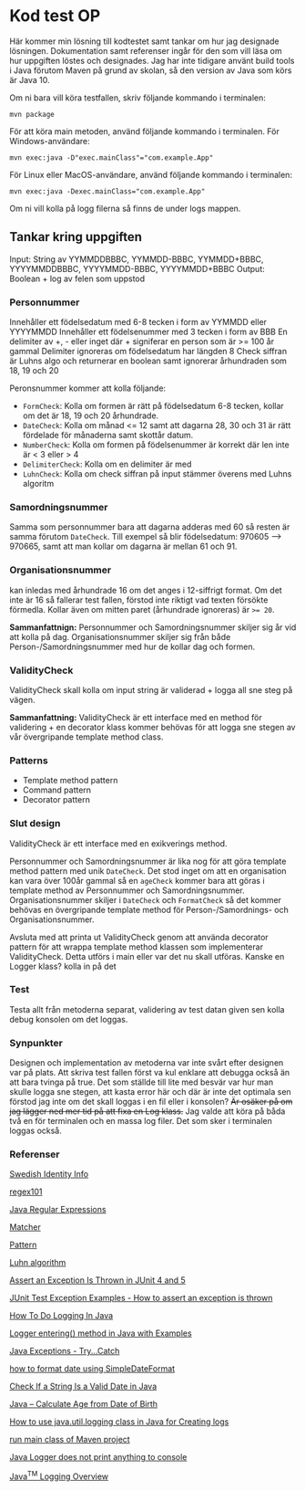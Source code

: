 # Kod test OP
Här kommer min lösning till kodtestet samt tankar om hur jag designade lösningen. Dokumentation samt referenser ingår för den som vill läsa om hur uppgiften löstes och designades. Jag har inte tidigare använt build tools i Java förutom Maven på grund av skolan, så den version av Java som körs är Java 10.

Om ni bara vill köra testfallen, skriv följande kommando i terminalen:
```shell
mvn package
```

För att köra main metoden, använd följande kommando i terminalen. För Windows-användare:
```shell
mvn exec:java -D"exec.mainClass"="com.example.App"
```

För Linux eller MacOS-användare, använd följande kommando i terminalen:
```shell
mvn exec:java -Dexec.mainClass="com.example.App"
```

Om ni vill kolla på logg filerna så finns de under logs mappen.

## Tankar kring uppgiften
Input: String av YYMMDDBBBC, YYMMDD-BBBC, YYMMDD+BBBC, YYYYMMDDBBBC, YYYYMMDD-BBBC, YYYYMMDD+BBBC
Output: Boolean + log av felen som uppstod

### Personnummer
Innehåller ett födelsedatum med 6-8 tecken i form av YYMMDD eller YYYYMMDD
Innehåller ett födelsenummer med 3 tecken i form av BBB
En delimiter av +, - eller inget där + signiferar en person som är >= 100 år gammal
Delimiter ignoreras om födelsedatum har längden 8
Check siffran är Luhns algo och returnerar en boolean samt ignorerar århundraden som 18, 19 och 20

Peronsnummer kommer att kolla följande:
- `FormCheck`: Kolla om formen är rätt på födelsedatum 6-8 tecken, kollar om det är 18, 19 och 20 århundrade.
- `DateCheck`: Kolla om månad <= 12 samt att dagarna 28, 30 och 31 är rätt fördelade för månaderna samt skottår datum. 
- `NumberCheck`: Kolla om formen på födelsenummer är korrekt där len inte är < 3 eller > 4
- `DelimiterCheck`: Kolla om en delimiter är med
- `LuhnCheck`: Kolla om check siffran på input stämmer överens med Luhns algoritm

### Samordningsnummer
Samma som personnummer bara att dagarna adderas med 60 så resten är samma förutom `DateCheck`. Till exempel så blir födelsedatum: 970605 --> 970665, samt att man kollar om dagarna är mellan 61 och 91.

### Organisationsnummer
kan inledas med århundrade 16 om det anges i 12-siffrigt format. Om det inte är 16 så fallerar test fallen, förstod inte riktigt vad texten försökte förmedla. Kollar även om mitten paret (århundrade ignoreras) är `>= 20`.

**Sammanfattnign:** Personnummer och Samordningsnummer skiljer sig år vid att kolla på dag. Organisationsnummer skiljer sig från både Person-/Samordningsnummer med hur de kollar dag och formen.

### ValidityCheck
ValidityCheck skall kolla om input string är validerad + logga all sne steg på vägen.

**Sammanfattning:** ValidityCheck är ett interface med en method för validering + en decorator klass kommer behövas för att logga sne stegen av vår övergripande template method class.

### Patterns
- Template method pattern
- Command pattern
- Decorator pattern

### Slut design
ValidityCheck är ett interface med en exikverings method.

Personnummer och Samordningsnummer är lika nog för att göra template method pattern med unik `DateCheck`. Det stod inget om att en organisation kan vara över 100år gammal så en `ageCheck` kommer bara att göras i template method av Personnummer och Samordningsnummer. Organisationsnummer skiljer i `DateCheck` och `FormatCheck` så det kommer behövas en övergripande template method för Person-/Samordnings- och Organisationsnummer.

Avsluta med att printa ut ValidityCheck genom att använda decorator pattern för att wrappa template method klassen som implementerar ValidityCheck. Detta utförs i main eller var det nu skall utföras. Kanske en Logger klass? kolla in på det

### Test 
Testa allt från metoderna separat, validering av test datan given sen kolla debug konsolen om det loggas.

### Synpunkter
Designen och implementation av metoderna var inte svårt efter designen var på plats. Att skriva test fallen först va kul enklare att debugga också än att bara tvinga på true. Det som ställde till lite med besvär var hur man skulle logga sne stegen, att kasta error här och där är inte det optimala sen förstod jag inte om det skall loggas i en fil eller i konsolen? ~~Är osäker på om jag lägger ned mer tid på att fixa en Log klass.~~ Jag valde att köra på båda två en för terminalen och en massa log filer. Det som sker i terminalen loggas också.

### Referenser
[Swedish Identity Info](https://swedish.identityinfo.net/)

[regex101](https://regex101.com/)

[Java Regular Expressions](https://www.w3schools.com/java/java_regex.asp#:~:text=The%20matcher()%20method%20is,if%20it%20was%20not%20found.)

[Matcher](https://docs.oracle.com/javase/8/docs/api/java/util/regex/Matcher.html)

[Pattern](https://docs.oracle.com/javase/8/docs/api/java/util/regex/Pattern.html)

[Luhn algorithm](https://en.wikipedia.org/wiki/Luhn_algorithm)

[Assert an Exception Is Thrown in JUnit 4 and 5](https://www.baeldung.com/junit-assert-exception)

[JUnit Test Exception Examples - How to assert an exception is thrown](https://www.codejava.net/testing/junit-test-exception-examples-how-to-assert-an-exception-is-thrown)

[How To Do Logging In Java](https://www.marcobehler.com/guides/java-logging)

[Logger entering() method in Java with Examples](https://www.geeksforgeeks.org/logger-entering-method-in-java-with-examples/)

[Java Exceptions - Try...Catch](https://www.w3schools.com/java/java_try_catch.asp#:~:text=Java%20try%20and%20catch,occurs%20in%20the%20try%20block.)

[how to format date using SimpleDateFormat](https://stackoverflow.com/questions/28616835/how-to-format-date-using-simpledateformat)

[Check If a String Is a Valid Date in Java](https://www.baeldung.com/java-string-valid-date)

[Java – Calculate Age from Date of Birth](https://howtodoinjava.com/java/calculate-age-from-date-of-birth/)

[How to use java.util.logging class in Java for Creating logs](https://www.youtube.com/watch?v=34552m80WrM)

[run main class of Maven project](https://stackoverflow.com/questions/9846046/run-main-class-of-maven-project)

[Java Logger does not print anything to console](https://stackoverflow.com/questions/37713212/java-logger-does-not-print-anything-to-console)

[Java<sup>TM</sup> Logging Overview](https://docs.oracle.com/javase/6/docs/technotes/guides/logging/overview.html)